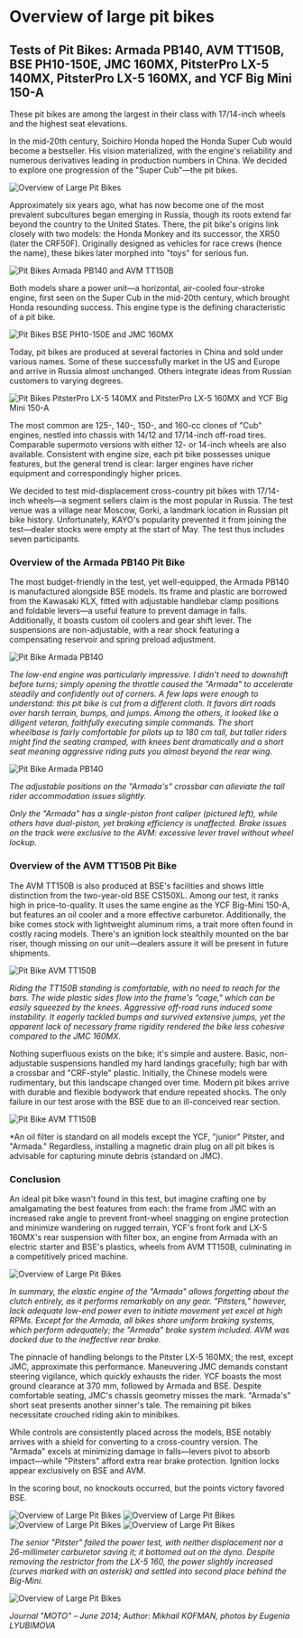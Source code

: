 # Overview of large pit bikes

## Tests of Pit Bikes: Armada PB140, AVM TT150B, BSE PH10-150E, JMC 160MX, PitsterPro LX-5 140MX, PitsterPro LX-5 160MX, and YCF Big Mini 150-A

These pit bikes are among the largest in their class with 17/14-inch wheels and the highest seat elevations.

In the mid-20th century, Soichiro Honda hoped the Honda Super Cub would become a bestseller. His vision materialized, with the engine's reliability and numerous derivatives leading in production numbers in China. We decided to explore one progression of the "Super Cub"—the pit bikes.

![Overview of Large Pit Bikes](../../static/img/843800.jpg)

Approximately six years ago, what has now become one of the most prevalent subcultures began emerging in Russia, though its roots extend far beyond the country to the United States. There, the pit bike's origins link closely with two models: the Honda Monkey and its successor, the XR50 (later the CRF50F). Originally designed as vehicles for race crews (hence the name), these bikes later morphed into "toys" for serious fun.

![Pit Bikes Armada PB140 and AVM TT150B](../../static/img/65f87c.jpg)

Both models share a power unit—a horizontal, air-cooled four-stroke engine, first seen on the Super Cub in the mid-20th century, which brought Honda resounding success. This engine type is the defining characteristic of a pit bike.

![Pit Bikes BSE PH10-150E and JMC 160MX](../../static/img/71ef40.jpg)

Today, pit bikes are produced at several factories in China and sold under various names. Some of these successfully market in the US and Europe and arrive in Russia almost unchanged. Others integrate ideas from Russian customers to varying degrees.

![Pit Bikes PitsterPro LX-5 140MX and PitsterPro LX-5 160MX and YCF Big Mini 150-A](../../static/img/c1c661.jpg)

The most common are 125-, 140-, 150-, and 160-cc clones of "Cub" engines, nestled into chassis with 14/12 and 17/14-inch off-road tires. Comparable supermoto versions with either 12- or 14-inch wheels are also available. Consistent with engine size, each pit bike possesses unique features, but the general trend is clear: larger engines have richer equipment and correspondingly higher prices.

We decided to test mid-displacement cross-country pit bikes with 17/14-inch wheels—a segment sellers claim is the most popular in Russia. The test venue was a village near Moscow, Gorki, a landmark location in Russian pit bike history. Unfortunately, KAYO's popularity prevented it from joining the test—dealer stocks were empty at the start of May. The test thus includes seven participants.

### Overview of the Armada PB140 Pit Bike

The most budget-friendly in the test, yet well-equipped, the Armada PB140 is manufactured alongside BSE models. Its frame and plastic are borrowed from the Kawasaki KLX, fitted with adjustable handlebar clamp positions and foldable levers—a useful feature to prevent damage in falls. Additionally, it boasts custom oil coolers and gear shift lever. The suspensions are non-adjustable, with a rear shock featuring a compensating reservoir and spring preload adjustment.

![Pit Bike Armada PB140](../../static/img/524b66.jpg)

*The low-end engine was particularly impressive. I didn't need to downshift before turns; simply opening the throttle caused the "Armada" to accelerate steadily and confidently out of corners. A few laps were enough to understand: this pit bike is cut from a different cloth. It favors dirt roads over harsh terrain, bumps, and jumps. Among the others, it looked like a diligent veteran, faithfully executing simple commands. The short wheelbase is fairly comfortable for pilots up to 180 cm tall, but taller riders might find the seating cramped, with knees bent dramatically and a short seat meaning aggressive riding puts you almost beyond the rear wing.*

![Pit Bike Armada PB140](../../static/img/64bb98.jpg)

*The adjustable positions on the "Armada's" crossbar can alleviate the tall rider accommodation issues slightly.* 

*Only the "Armada" has a single-piston front caliper (pictured left), while others have dual-piston, yet braking efficiency is unaffected. Brake issues on the track were exclusive to the AVM: excessive lever travel without wheel lockup.*

### Overview of the AVM TT150B Pit Bike

The AVM TT150B is also produced at BSE's facilities and shows little distinction from the two-year-old BSE CS150XL. Among our test, it ranks high in price-to-quality. It uses the same engine as the YCF Big-Mini 150-A, but features an oil cooler and a more effective carburetor. Additionally, the bike comes stock with lightweight aluminum rims, a trait more often found in costly racing models. There's an ignition lock stealthily mounted on the bar riser, though missing on our unit—dealers assure it will be present in future shipments.

![Pit Bike AVM TT150B](../../static/img/f89b01.jpg)

*Riding the TT150B standing is comfortable, with no need to reach for the bars. The wide plastic sides flow into the frame's "cage," which can be easily squeezed by the knees. Aggressive off-road runs induced some instability. It eagerly tackled bumps and survived extensive jumps, yet the apparent lack of necessary frame rigidity rendered the bike less cohesive compared to the JMC 160MX.*

Nothing superfluous exists on the bike; it's simple and austere. Basic, non-adjustable suspensions handled my hard landings gracefully; high bar with a crossbar and "CRF-style" plastic. Initially, the Chinese models were rudimentary, but this landscape changed over time. Modern pit bikes arrive with durable and flexible bodywork that endure repeated shocks. The only failure in our test arose with the BSE due to an ill-conceived rear section.

![Pit Bike AVM TT150B](../../static/img/de588e.jpg)

*An oil filter is standard on all models except the YCF, "junior" Pitster, and "Armada." Regardless, installing a magnetic drain plug on all pit bikes is advisable for capturing minute debris (standard on JMC).

### Conclusion

An ideal pit bike wasn't found in this test, but imagine crafting one by amalgamating the best features from each: the frame from JMC with an increased rake angle to prevent front-wheel snagging on engine protection and minimize wandering on rugged terrain, YCF's front fork and LX-5 160MX's rear suspension with filter box, an engine from Armada with an electric starter and BSE's plastics, wheels from AVM TT150B, culminating in a competitively priced machine.

![Overview of Large Pit Bikes](../../static/img/231c4f.jpg)

*In summary, the elastic engine of the "Armada" allows forgetting about the clutch entirely, as it performs remarkably on any gear. "Pitsters," however, lack adequate low-end power even to initiate movement yet excel at high RPMs. Except for the Armada, all bikes share uniform braking systems, which perform adequately; the "Armada" brake system included. AVM was docked due to the ineffective rear brake.*

The pinnacle of handling belongs to the Pitster LX-5 160MX; the rest, except JMC, approximate this performance. Maneuvering JMC demands constant steering vigilance, which quickly exhausts the rider. YCF boasts the most ground clearance at 370 mm, followed by Armada and BSE. Despite comfortable seating, JMC's chassis geometry misses the mark. "Armada's" short seat presents another sinner's tale. The remaining pit bikes necessitate crouched riding akin to minibikes.

While controls are consistently placed across the models, BSE notably arrives with a shield for converting to a cross-country version. The "Armada" excels at minimizing damage in falls—levers pivot to absorb impact—while "Pitsters" afford extra rear brake protection. Ignition locks appear exclusively on BSE and AVM.

In the scoring bout, no knockouts occurred, but the points victory favored BSE.

![Overview of Large Pit Bikes](../../static/img/7fc88a.jpg)
![Overview of Large Pit Bikes](../../static/img/547ef3.jpg)
![Overview of Large Pit Bikes](../../static/img/8ddee3.jpg)
![Overview of Large Pit Bikes](../../static/img/9767ed.jpg)

*The senior "Pitster" failed the power test, with neither displacement nor a 26-millimeter carburetor saving it; it bottomed out on the dyno. Despite removing the restrictor from the LX-5 160, the power slightly increased (curves marked with an asterisk) and settled into second place behind the Big-Mini.*

![Overview of Large Pit Bikes](../../static/img/0919c0.jpg)

*Journal "MOTO" – June 2014; Author: Mikhail KOFMAN, photos by Eugenia LYUBIMOVA*